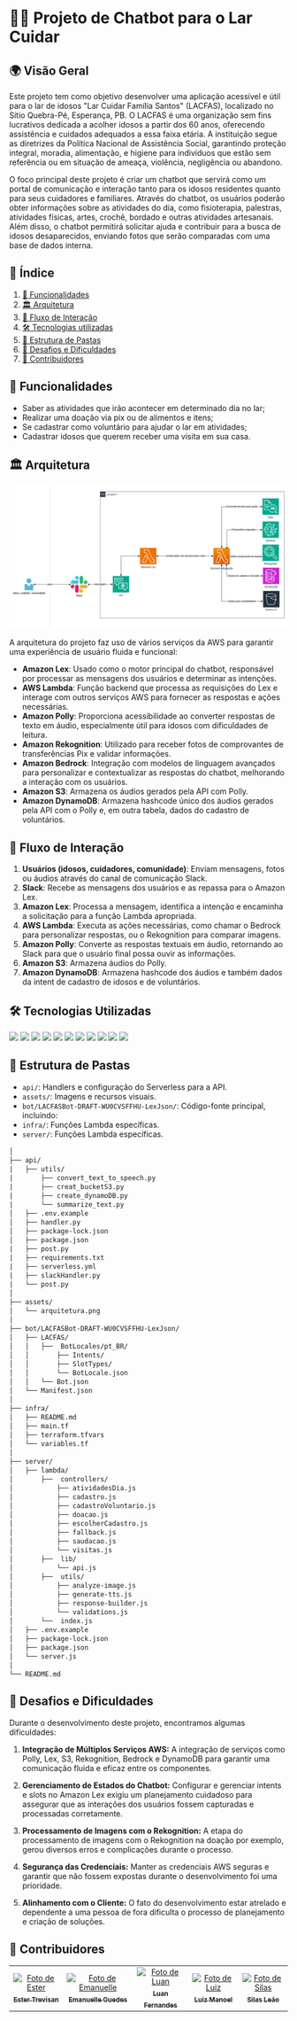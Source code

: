 # 🤖👴 Projeto de Chatbot para o Lar Cuidar

## 🌍 Visão Geral

Este projeto tem como objetivo desenvolver uma aplicação acessível e útil para o lar de idosos "Lar Cuidar Família Santos" (LACFAS), localizado no Sítio Quebra-Pé, Esperança, PB. O LACFAS é uma organização sem fins lucrativos dedicada a acolher idosos a partir dos 60 anos, oferecendo assistência e cuidados adequados a essa faixa etária. A instituição segue as diretrizes da Política Nacional de Assistência Social, garantindo proteção integral, moradia, alimentação, e higiene para indivíduos que estão sem referência ou em situação de ameaça, violência, negligência ou abandono.

O foco principal deste projeto é criar um chatbot que servirá como um portal de comunicação e interação tanto para os idosos residentes quanto para seus cuidadores e familiares. Através do chatbot, os usuários poderão obter informações sobre as atividades do dia, como fisioterapia, palestras, atividades físicas, artes, crochê, bordado e outras atividades artesanais. Além disso, o chatbot permitirá solicitar ajuda e contribuir para a busca de idosos desaparecidos, enviando fotos que serão comparadas com uma base de dados interna.

## 📖 Índice

1. [🚀 Funcionalidades](#-funcionalidades)
2. [🏛️ Arquitetura](#️-arquitetura)
3. [🔄 Fluxo de Interação](#-fluxo-de-interação)
4. [🛠️ Tecnologias utilizadas](#️-tecnologias-utilizadas)
5. [🧱 Estrutura de Pastas](#-estrutura-de-pastas)
6. [🚧 Desafios e Dificuldades](#-desafios-e-dificuldades)
7. [👥 Contribuidores](#-contribuidores)


## 🚀 Funcionalidades

- Saber as atividades que irão acontecer em determinado dia no lar;
- Realizar uma doação via pix ou de alimentos e itens;
- Se cadastrar como voluntário para ajudar o lar em atividades;
- Cadastrar idosos que querem receber uma visita em sua casa.

## 🏛️ Arquitetura

![alt text](assets/arquitetura.png)

A arquitetura do projeto faz uso de vários serviços da AWS para garantir uma experiência de usuário fluida e funcional:

- **Amazon Lex**: Usado como o motor principal do chatbot, responsável por processar as mensagens dos usuários e determinar as intenções.
- **AWS Lambda**: Função backend que processa as requisições do Lex e interage com outros serviços AWS para fornecer as respostas e ações necessárias.
- **Amazon Polly**: Proporciona acessibilidade ao converter respostas de texto em áudio, especialmente útil para idosos com dificuldades de leitura.
- **Amazon Rekognition**: Utilizado para receber fotos de comprovantes de transferências Pix e validar informações.
- **Amazon Bedrock**: Integração com modelos de linguagem avançados para personalizar e contextualizar as respostas do chatbot, melhorando a interação com os usuários.
- **Amazon S3**: Armazena os áudios gerados pela API com Polly.
- **Amazon DynamoDB**: Armazena hashcode único dos áudios gerados pela API com o Polly e, em outra tabela, dados do cadastro de voluntários.

## 🔄 Fluxo de Interação

1. **Usuários (idosos, cuidadores, comunidade)**: Enviam mensagens, fotos ou áudios através do canal de comunicação Slack.
2. **Slack**: Recebe as mensagens dos usuários e as repassa para o Amazon Lex.
3. **Amazon Lex**: Processa a mensagem, identifica a intenção e encaminha a solicitação para a função Lambda apropriada.
4. **AWS Lambda**: Executa as ações necessárias, como chamar o Bedrock para personalizar respostas, ou o Rekognition para comparar imagens.
5. **Amazon Polly**: Converte as respostas textuais em áudio, retornando ao Slack para que o usuário final possa ouvir as informações.
6. **Amazon S3**: Armazena áudios do Polly.
7. **Amazon DynamoDB**: Armazena hashcode dos áudios e também dados da intent de cadastro de idosos e de voluntários.

## 🛠 Tecnologias Utilizadas

<div>
  <img src="https://img.shields.io/badge/Python-3776AB?style=for-the-badge&logo=python&logoColor=white" />
  <img src="https://img.shields.io/badge/JavaScript-FF9911?style=for-the-badge&logo=javascript&logoColor=white" />
  <img src="https://img.shields.io/badge/Slack-4A154B?style=for-the-badge&logo=slack&logoColor=white" />
   <img src="https://img.shields.io/badge/Serverless-000000?style=for-the-badge&logo=serverless&logoColor=white" />
  <img src="https://img.shields.io/badge/AWS_Lambda-FF9900?style=for-the-badge&logo=amazon&logoColor=white" />
  <img src="https://img.shields.io/badge/Amazon_S3-569A31?style=for-the-badge&logo=amazons3&logoColor=white" />
  <img src="https://img.shields.io/badge/Amazon_DynamoDB-4053D6?style=for-the-badge&logo=amazondynamodb&logoColor=white" />
  <img src="https://img.shields.io/badge/Amazon_Lex-009999?style=for-the-badge&logo=amazon&logoColor=white" />
    <img src="https://img.shields.io/badge/Amazon_Bedrock-009999?style=for-the-badge&logo=amazon&logoColor=white" />
  <img src="https://img.shields.io/badge/Amazon_Polly-009999?style=for-the-badge&logo=amazon&logoColor=white" />
  <img src="https://img.shields.io/badge/Amazon_Rekognition-009999?style=for-the-badge&logo=amazon&logoColor=white" />

</div>

## 🧱 Estrutura de Pastas 

- `api/`: Handlers e configuração do Serverless para a API.
- `assets/`: Imagens e recursos visuais.
- `bot/LACFASBot-DRAFT-WU0CVSFFHU-LexJson/`: Código-fonte principal, incluindo:
- `infra/`: Funções Lambda específicas.
- `server/`: Funções Lambda específicas.

```
│
├── api/
|   ├── utils/
|       ├── convert_text_to_speech.py
|       ├── creat_bucketS3.py
|       ├── create_dynamoDB.py
|       └── summarize_text.py
│   ├── .env.example
│   ├── handler.py
│   ├── package-lock.json
│   ├── package.json
|   ├── post.py
|   ├── requirements.txt
|   ├── serverless.yml
|   ├── slackHandler.py
|   └── post.py
│
├── assets/
│   └── arquitetura.png
│
├── bot/LACFASBot-DRAFT-WU0CVSFFHU-LexJson/
│   ├── LACFAS/
│   │   ├──  BotLocales/pt_BR/
│   │       ├── Intents/
│   │       ├── SlotTypes/
│   │       └── BotLocale.json
│   │   └── Bot.json
│   └── Manifest.json
│
├── infra/
│   ├── README.md
│   ├── main.tf
│   ├── terraform.tfvars
│   └── variables.tf
│
├── server/
│   ├── lambda/
│       ├──  controllers/
│           ├── atividadesDia.js
│           ├── cadastro.js
│           ├── cadastroVoluntario.js
│           ├── doacao.js
│           ├── escolherCadastro.js
│           ├── fallback.js
│           ├── saudacao.js
│           └── visitas.js
│       ├──  lib/
│           └── api.js
│       ├──  utils/
│           ├── analyze-image.js
│           ├── generate-tts.js
│           ├── response-builder.js
│           └── validations.js
│       └──  index.js
│   ├── .env.example
│   ├── package-lock.json
│   ├── package.json
│   └── server.js
│
└── README.md

```

## 🚧 Desafios e Dificuldades

Durante o desenvolvimento deste projeto, encontramos algumas dificuldades:

1. **Integração de Múltiplos Serviços AWS:** A integração de serviços como Polly, Lex, S3, Rekognition, Bedrock e DynamoDB para garantir uma comunicação fluida e eficaz entre os componentes.

2. **Gerenciamento de Estados do Chatbot:** Configurar e gerenciar intents e slots no Amazon Lex exigiu um planejamento cuidadoso para assegurar que as interações dos usuários fossem capturadas e processadas corretamente.

3. **Processamento de Imagens com o Rekognition:** A etapa do processamento de imagens com o Rekognition na doação por exemplo, gerou diversos erros e complicações durante o processo.

4. **Segurança das Credenciais:** Manter as credenciais AWS seguras e garantir que não fossem expostas durante o desenvolvimento foi uma prioridade.

5. **Alinhamento com o Cliente:** O fato do desenvolvimento estar atrelado e dependente a uma pessoa de fora dificulta o processo de planejamento e criação de soluções.

   
## 👥 Contribuidores
<table>
  <tr>
    <td align="center">
      <a href="https://github.com/estertrvs" title="GitHub">
        <img src="https://avatars.githubusercontent.com/u/141650957?v=4" width="100px;" alt="Foto de Ester"/><br>
        <sub>
          <b>Ester Trevisan</b>
        </sub>
      </a>
    </td>
    <td align="center">
      <a href="https://github.com/emanuelleGued" title="GitHub">
        <img src="https://avatars.githubusercontent.com/u/113402178?v=4" width="100px;" alt="Foto de Emanuelle"/><br>
        <sub>
          <b>Emanuelle Guedes</b>
        </sub>
      </a>
    </td>
    <td align="center">
      <a href="https://github.com/https-Luan-Fernandes" title="GitHub">
        <img src="https://avatars.githubusercontent.com/u/146275377?v=4" width="100px;" alt="Foto de Luan"/><br>
        <sub>
          <b>Luan Fernandes</b>
        </sub>
      </a>
    </td>
    <td align="center">
      <a href="https://github.com/LuizManoeldev" title="GitHub">
        <img src="https://avatars.githubusercontent.com/u/88911543?v=4" width="100px;" alt="Foto de Luiz"/><br>
        <sub>
          <b>Luiz Manoel</b>
        </sub>
      </a>
    </td>
    <td align="center">
      <a href="https://github.com/SilasLeao" title="GitHub">
        <img src="https://avatars.githubusercontent.com/u/89739174?v=4" width="100px;" alt="Foto de Silas"/><br>
        <sub>
          <b>Silas Leão</b>
        </sub>
      </a>
    </td>
  </tr>
</table>
